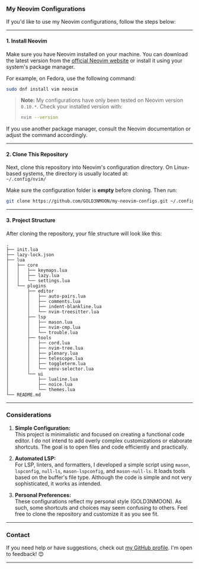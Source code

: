 ### My Neovim Configurations

If you'd like to use my Neovim configurations, follow the steps below:

---

#### 1. Install Neovim

Make sure you have Neovim installed on your machine. You can download the latest version from the [official Neovim website](https://neovim.io/) or install it using your system's package manager.

For example, on Fedora, use the following command:

```bash
sudo dnf install vim neovim
```

> **Note:** My configurations have only been tested on Neovim version `0.10.*`. Check your installed version with:  
> ```bash
> nvim --version
> ```

If you use another package manager, consult the Neovim documentation or adjust the command accordingly.

---

#### 2. Clone This Repository

Next, clone this repository into Neovim's configuration directory. On Linux-based systems, the directory is usually located at:  
`~/.config/nvim/`

Make sure the configuration folder is **empty** before cloning. Then run:

```bash
git clone https://github.com/GOLD3NMOON/my-neovim-configs.git ~/.config/nvim
```

---

#### 3. Project Structure

After cloning the repository, your file structure will look like this:

```
.
├── init.lua
├── lazy-lock.json
├── lua
│   ├── core
│   │   ├── keymaps.lua
│   │   ├── lazy.lua
│   │   └── settings.lua
│   └── plugins
│       ├── editor
│       │   ├── auto-pairs.lua
│       │   ├── comments.lua
│       │   ├── indent-blankline.lua
│       │   └── nvim-treesitter.lua
│       ├── lsp
│       │   ├── mason.lua
│       │   ├── nvim-cmp.lua
│       │   └── trouble.lua
│       ├── tools
│       │   ├── cord.lua
│       │   ├── nvim-tree.lua
│       │   ├── plenary.lua
│       │   ├── telescope.lua
│       │   ├── toggleterm.lua
│       │   └── venv-selector.lua
│       └── ui
│           ├── lualine.lua
│           ├── noice.lua
│           └── themes.lua
└── README.md
```

---

### Considerations

1. **Simple Configuration:**  
   This project is minimalistic and focused on creating a functional code editor. I do not intend to add overly complex customizations or elaborate shortcuts. The goal is to open files and code efficiently and practically.

2. **Automated LSP:**  
   For LSP, linters, and formatters, I developed a simple script using `mason`, `lspconfig`, `null-ls`, `mason-lspconfig`, and `mason-null-ls`. It loads tools based on the buffer's file type. Although the code is simple and not very sophisticated, it works as intended.

3. **Personal Preferences:**  
   These configurations reflect my personal style (GOLD3NMOON). As such, some shortcuts and choices may seem confusing to others. Feel free to clone the repository and customize it as you see fit.

---

### Contact

If you need help or have suggestions, check out [my GitHub profile](https://github.com/GOLD3NMOON). I'm open to feedback! 😊

--- 
